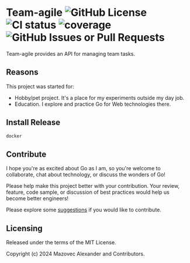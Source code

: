 # Team-agile ![GitHub License](https://img.shields.io/github/license/asmazovec/team-agile?color=blue) ![CI status](https://img.shields.io/github/actions/workflow/status/asmazovec/team-agile/checks.yml?branch=main&logo=github&label=CI) ![coverage](https://raw.githubusercontent.com/asmazovec/team-agile/badges/.badges/main/coverage.svg) ![GitHub Issues or Pull Requests](https://img.shields.io/github/issues-raw/asmazovec/team-agile?link=https%3A%2F%2Fgithub.com%2Fusers%2Fasmazovec%2Fprojects%2F1)

Team-agile provides an API for managing team tasks.

## Reasons 

This project was started for:

- Hobby/pet project. It's a place for my experiments outside my day job.
- Education. I explore and practice Go for Web technologies there.

## Install Release

```bash
docker
```

## Contribute

I hope you're as excited about Go as I am, so you're welcome to collaborate, chat about technology, or discuss the wonders of Go!

Please help make this project better with your contribution. Your review, feature, code sample, or discussion of best practices would help us become better engineers!

Please explore some [suggestions](docs/CONTRIBUTING.md) if you would like to contribute.

## Licensing

Released under the terms of the MIT License.

Copyright (c) 2024 Mazovec Alexander and Contributors.

